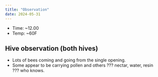 ```yaml
---
title: "Observation"
date: 2024-05-31
---
```


- Time: ~12.00
- Temp: ~60F

## Hive observation (both hives)

- Lots of bees coming and going from the single opening.
- Some appear to be carrying pollen and others ??? nectar, water, resin ??? who knows.
